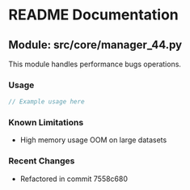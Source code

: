 # README Documentation

## Module: src/core/manager_44.py

This module handles performance bugs operations.

### Usage

```java
// Example usage here
```

### Known Limitations

- High memory usage OOM on large datasets

### Recent Changes

- Refactored in commit 7558c680
